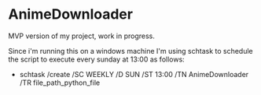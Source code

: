 # AnimeDownloader

MVP version of my project, work in progress.

Since i'm running this on a windows machine I'm using schtask to schedule the script to execute every sunday at 13:00 as follows:

- schtask /create /SC WEEKLY /D SUN /ST 13:00 /TN AnimeDownloader /TR file_path_python_file
